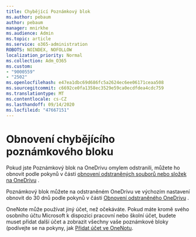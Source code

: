 ```yaml
---
title: Chybějící Poznámkový blok
ms.author: pebaum
author: pebaum
manager: mnirkhe
ms.audience: Admin
ms.topic: article
ms.service: o365-administration
ROBOTS: NOINDEX, NOFOLLOW
localization_priority: Normal
ms.collection: Adm_O365
ms.custom:
- "9000559"
- "2502"
ms.openlocfilehash: e47ea1dbc69d686fc5a2624ec6ee06171ceaa508
ms.sourcegitcommit: c6692ce0fa1358ec3529e59ca0ecdfdea4cdc759
ms.translationtype: MT
ms.contentlocale: cs-CZ
ms.lasthandoff: 09/14/2020
ms.locfileid: "47667151"
---
```

# <a name="recover-missing-notebook"></a>Obnovení chybějícího poznámkového bloku

Pokud jste Poznámkový blok na OneDrivu omylem odstranili, můžete ho obnovit podle pokynů v části [obnovení odstraněných souborů nebo složek na OneDrivu](https://support.office.com/article/949ada80-0026-4db3-a953-c99083e6a84f) .

Poznámkový blok můžete na odstraněném OneDrivu ve výchozím nastavení obnovit do 30 dnů podle pokynů v části [Obnovení odstraněného OneDrivu](https://docs.microsoft.com/onedrive/restore-deleted-onedrive) .

OneNote může používat jiný účet, než očekáváte. Pokud máte kromě svého osobního účtu Microsoft k dispozici pracovní nebo školní účet, budete muset přidat další účet a zobrazit všechny vaše poznámkové bloky (podívejte se na pokyny, jak [Přidat účet ve OneNotu](https://support.office.com/article/5afff855-54ee-47e4-a773-db048d4ac299).
